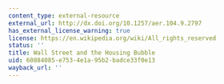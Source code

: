 ```yaml
---
content_type: external-resource
external_url: http://dx.doi.org/10.1257/aer.104.9.2797
has_external_license_warning: true
license: https://en.wikipedia.org/wiki/All_rights_reserved
status: ''
title: Wall Street and the Housing Bubble
uid: 60884085-e753-4e1a-95b2-badce33f0e13
wayback_url: ''
---
```

